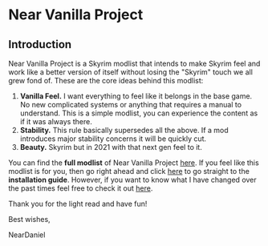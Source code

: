 # **Near Vanilla Project**

## **Introduction**

Near Vanilla Project is a Skyrim modlist that intends to make Skyrim feel and work like a better version of itself without losing the "Skyrim" touch we all grew fond of.
These are the core ideas behind this modlist:

1. **Vanilla Feel.** I want everything to feel like it belongs in the base game. No new complicated systems or anything that requires a manual to understand. This is a simple modlist, you can experience the content as if it was always there.
2. **Stability.** This rule basically supersedes all the above. If a mod introduces major stability concerns it will be quickly cut.
3. **Beauty.** Skyrim but in 2021 with that next gen feel to it.

You can find the **full modlist** of Near Vanilla Project [here](https://github.com/neardaniel-pls/Near-Vanilla-Project/blob/main/modlist.md). If you feel like this modlist is for you, then go right ahead and click [here](https://github.com/neardaniel-pls/Near-Vanilla-Project/blob/main/installation-guide.md) to go straight to the **installation guide**.
However, if you want to know what I have changed over the past times feel free to check it out [here](https://github.com/neardaniel-pls/Near-Vanilla-Project/blob/main/changelog.md).

Thank you for the light read and have fun!

Best wishes,

NearDaniel
